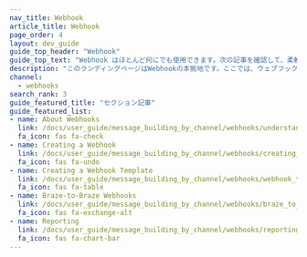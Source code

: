 ```yaml
---
nav_title: Webhook
article_title: Webhook
page_order: 4
layout: dev_guide
guide_top_header: "Webhook"
guide_top_text: "Webhook はほとんど何にでも使用できます。次の記事を確認して、柔軟に送信してください。"
description: "このランディングページはWebhookの本拠地です。ここでは、ウェブフックの作成、ウェブフックテンプレートの作成、Braze to Braze ウェブフックに関する記事をご覧いただけます。"
channel:
  - webhooks
search_rank: 3
guide_featured_title: "セクション記事"
guide_featured_list:
- name: About Webhooks
  link: /docs/user_guide/message_building_by_channel/webhooks/understanding_webhooks/
  fa_icon: fas fa-check
- name: Creating a Webhook
  link: /docs/user_guide/message_building_by_channel/webhooks/creating_a_webhook/
  fa_icon: fas fa-undo
- name: Creating a Webhook Template
  link: /docs/user_guide/message_building_by_channel/webhooks/webhook_template/
  fa_icon: fas fa-table
- name: Braze-to-Braze Webhooks
  link: /docs/user_guide/message_building_by_channel/webhooks/braze_to_braze_webhooks/
  fa_icon: fas fa-exchange-alt
- name: Reporting
  link: /docs/user_guide/message_building_by_channel/webhooks/reporting/
  fa_icon: fas fa-chart-bar
---
```

